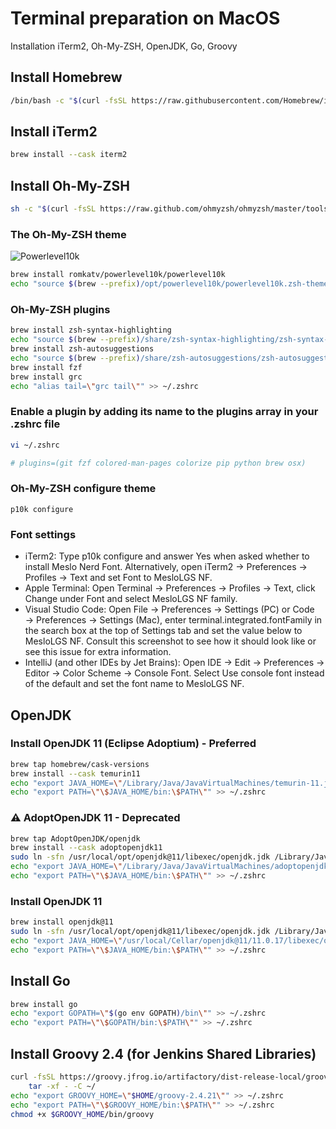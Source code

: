 # Terminal preparation on MacOS

Installation iTerm2, Oh-My-ZSH, OpenJDK, Go, Groovy

## Install Homebrew

```bash
/bin/bash -c "$(curl -fsSL https://raw.githubusercontent.com/Homebrew/install/HEAD/install.sh)"
```

## Install iTerm2

```bash
brew install --cask iterm2
```

## Install Oh-My-ZSH

```bash
sh -c "$(curl -fsSL https://raw.github.com/ohmyzsh/ohmyzsh/master/tools/install.sh)"
```

### The Oh-My-ZSH theme

![Powerlevel10k](https://raw.githubusercontent.com/romkatv/powerlevel10k-media/master/extravagant-style.png)

```bash
brew install romkatv/powerlevel10k/powerlevel10k
echo "source $(brew --prefix)/opt/powerlevel10k/powerlevel10k.zsh-theme" >> ~/.zshrc
```

### Oh-My-ZSH plugins

```bash
brew install zsh-syntax-highlighting
echo "source $(brew --prefix)/share/zsh-syntax-highlighting/zsh-syntax-highlighting.zsh" >> ~/.zshrc
brew install zsh-autosuggestions
echo "source $(brew --prefix)/share/zsh-autosuggestions/zsh-autosuggestions.zsh" >> ~/.zshrc
brew install fzf
brew install grc
echo "alias tail=\"grc tail\"" >> ~/.zshrc
```

### Enable a plugin by adding its name to the plugins array in your .zshrc file

```bash
vi ~/.zshrc

# plugins=(git fzf colored-man-pages colorize pip python brew osx)
```

### Oh-My-ZSH configure theme

```shell
p10k configure
```

### Font settings

- iTerm2: Type p10k configure and answer Yes when asked whether to install Meslo Nerd Font. Alternatively, open iTerm2 → Preferences → Profiles → Text and set Font to MesloLGS NF.
- Apple Terminal: Open Terminal → Preferences → Profiles → Text, click Change under Font and select MesloLGS NF family.
- Visual Studio Code: Open File → Preferences → Settings (PC) or Code → Preferences → Settings (Mac), enter terminal.integrated.fontFamily in the search box at the top of Settings tab and set the value below to MesloLGS NF. Consult this screenshot to see how it should look like or see this issue for extra information.
- IntelliJ (and other IDEs by Jet Brains): Open IDE → Edit → Preferences → Editor → Color Scheme → Console Font. Select Use console font instead of the default and set the font name to MesloLGS NF.

## OpenJDK

### Install OpenJDK 11 (Eclipse Adoptium) - Preferred

```bash
brew tap homebrew/cask-versions
brew install --cask temurin11
echo "export JAVA_HOME=\"/Library/Java/JavaVirtualMachines/temurin-11.jdk/Contents/Home\"" >> ~/.zshrc
echo "export PATH=\"\$JAVA_HOME/bin:\$PATH\"" >> ~/.zshrc
```

### ⚠️ AdoptOpenJDK 11 - Deprecated

```bash
brew tap AdoptOpenJDK/openjdk
brew install --cask adoptopenjdk11
sudo ln -sfn /usr/local/opt/openjdk@11/libexec/openjdk.jdk /Library/Java/JavaVirtualMachines/openjdk-11.jdk
echo "export JAVA_HOME=\"/Library/Java/JavaVirtualMachines/adoptopenjdk-11.jdk/Contents/Home\"" >> ~/.zshrc
echo "export PATH=\"\$JAVA_HOME/bin:\$PATH\"" >> ~/.zshrc
```

### Install OpenJDK 11

```bash
brew install openjdk@11
sudo ln -sfn /usr/local/opt/openjdk@11/libexec/openjdk.jdk /Library/Java/JavaVirtualMachines/openjdk-11.jdk
echo "export JAVA_HOME=\"/usr/local/Cellar/openjdk@11/11.0.17/libexec/openjdk.jdk/Contents/Home\"" >> ~/.zshrc
echo "export PATH=\"\$JAVA_HOME/bin:\$PATH\"" >> ~/.zshrc
```

## Install Go

```bash
brew install go
echo "export GOPATH=\"$(go env GOPATH)/bin\"" >> ~/.zshrc
echo "export PATH=\"\$GOPATH/bin:\$PATH\"" >> ~/.zshrc
```

## Install Groovy 2.4 (for Jenkins Shared Libraries)

```bash
curl -fsSL https://groovy.jfrog.io/artifactory/dist-release-local/groovy-zips/apache-groovy-binary-2.4.21.zip | \
    tar -xf - -C ~/
echo "export GROOVY_HOME=\"$HOME/groovy-2.4.21\"" >> ~/.zshrc
echo "export PATH=\"\$GROOVY_HOME/bin:\$PATH\"" >> ~/.zshrc
chmod +x $GROOVY_HOME/bin/groovy
```
